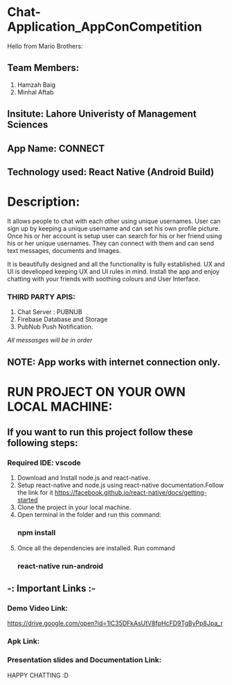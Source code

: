 # Chat-Application_AppConCompetition

Hello from Mario Brothers:

## Team Members: 

1) Hamzah Baig
2) Minhal Aftab

## Insitute: Lahore Univeristy of Management Sciences

## App Name: CONNECT

## Technology used: React Native (Android Build)

# Description: 
  It allows people to chat with each other using unique usernames. User can sign up by keeping a unique username and can 
set his own profile picture. Once his or her account is setup user can search for his or her friend using his or her unique usernames. 
They can connect with them and can send text messages, documents and Images.

It is beautifully designed and all the functionality is fully established. UX and UI is develioped keeping UX and UI rules in mind. Install the app and enjoy chatting with your friends with soothing colours and User Interface.

### THIRD PARTY APIS:
1) Chat Server : PUBNUB
2) Firebase Database and Storage
3) PubNub Push Notification.

*All messasges will be in order*

## NOTE: App works with internet connection only.

# RUN PROJECT ON YOUR OWN LOCAL MACHINE: 


## If you want to run this project follow these following steps: 

### Required IDE: vscode
  
1) Download and Install node.js and react-native.
2) Setup react-native and node.js using react-native documentation.Follow the link for it
    https://facebook.github.io/react-native/docs/getting-started
3) Clone the project in your local machine.
4) Open terminal in the folder and run this command:
      ### npm install
5) Once all the dependencies are installed. Run command 
      ### react-native run-android

## -: Important Links :-
### Demo Video Link:
  https://drive.google.com/open?id=1lC35DFkAsUtV8fpHcFD9TgByPp8Jpa_r
### Apk Link: 

### Presentation slides and Documentation Link:

HAPPY CHATTING :D
